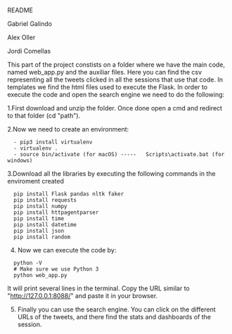 README

Gabriel Galindo

Alex Oller

Jordi Comellas

This part of the project constists on a folder where we have the main code, named web_app.py and the auxiliar files. Here you can find the csv representing all the tweets clicked in all the sessions that use that code. In templates we find the html files used to execute the Flask. In order to execute the code and open the search engine we need to do the following:

1.First download and unzip the folder. Once done open a cmd and redirect to that folder (cd "path").

2.Now we need to create an environment:
```
  - pip3 install virtualenv
  - virtualenv .
  - source bin/activate (for macOS) -----   Scripts\activate.bat (for windows)
```

3.Download all the libraries by executing the following commands in the enviroment created
```
  pip install Flask pandas nltk faker
  pip install requests
  pip install numpy
  pip install httpagentparser
  pip install time
  pip install datetime
  pip install json
  pip install random
```

4. Now we can execute the code by:
```
  python -V
  # Make sure we use Python 3
  python web_app.py
```
  It will print several lines in the terminal. Copy the URL similar to "http://127.0.0.1:8088/" and paste it in your browser. 


5. Finally you can use the search engine. You can click on the different URLs of the tweets, and there find the stats and dashboards of the session. 
